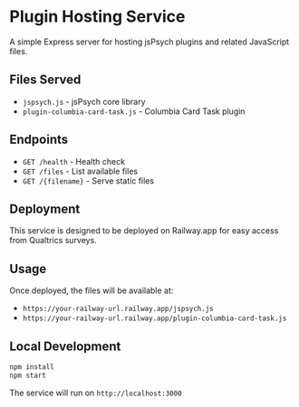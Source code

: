 # Plugin Hosting Service

A simple Express server for hosting jsPsych plugins and related JavaScript files.

## Files Served

- `jspsych.js` - jsPsych core library
- `plugin-columbia-card-task.js` - Columbia Card Task plugin

## Endpoints

- `GET /health` - Health check
- `GET /files` - List available files
- `GET /{filename}` - Serve static files

## Deployment

This service is designed to be deployed on Railway.app for easy access from Qualtrics surveys.

## Usage

Once deployed, the files will be available at:
- `https://your-railway-url.railway.app/jspsych.js`
- `https://your-railway-url.railway.app/plugin-columbia-card-task.js`

## Local Development

```bash
npm install
npm start
```

The service will run on `http://localhost:3000`
